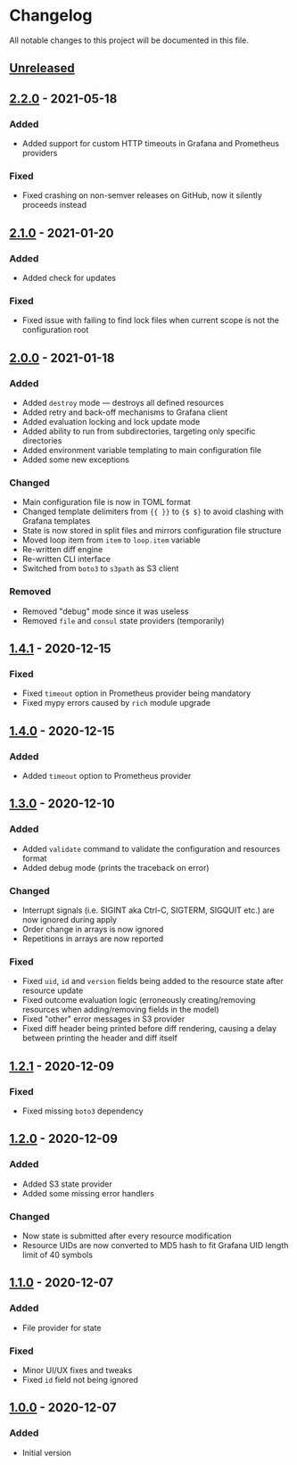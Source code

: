 # Changelog

All notable changes to this project will be documented in this file.

## [Unreleased]

## [2.2.0] - 2021-05-18

### Added

- Added support for custom HTTP timeouts in Grafana and Prometheus providers

### Fixed

- Fixed crashing on non-semver releases on GitHub, now it silently proceeds instead

## [2.1.0] - 2021-01-20

### Added

- Added check for updates

### Fixed

- Fixed issue with failing to find lock files when current scope is not the configuration root

## [2.0.0] - 2021-01-18

### Added

- Added `destroy` mode — destroys all defined resources
- Added retry and back-off mechanisms to Grafana client
- Added evaluation locking and lock update mode
- Added ability to run from subdirectories, targeting only specific directories
- Added environment variable templating to main configuration file
- Added some new exceptions

### Changed

- Main configuration file is now in TOML format
- Changed template delimiters from `{{ }}` to `{$ $}` to avoid clashing with Grafana templates
- State is now stored in split files and mirrors configuration file structure
- Moved loop item from `item` to `loop.item` variable
- Re-written diff engine
- Re-written CLI interface
- Switched from `boto3` to `s3path` as S3 client

### Removed

- Removed "debug" mode since it was useless
- Removed `file` and `consul` state providers (temporarily)

## [1.4.1] - 2020-12-15

### Fixed

- Fixed `timeout` option in Prometheus provider being mandatory
- Fixed mypy errors caused by `rich` module upgrade

## [1.4.0] - 2020-12-15

### Added

- Added `timeout` option to Prometheus provider

## [1.3.0] - 2020-12-10

### Added

- Added `validate` command to validate the configuration and resources format
- Added debug mode (prints the traceback on error)

### Changed

- Interrupt signals (i.e. SIGINT aka Ctrl-C, SIGTERM, SIGQUIT etc.) are now ignored during apply
- Order change in arrays is now ignored
- Repetitions in arrays are now reported

### Fixed

- Fixed `uid`, `id` and `version` fields being added to the resource state after resource update
- Fixed outcome evaluation logic (erroneously creating/removing resources when adding/removing fields in the model)
- Fixed "other" error messages in S3 provider
- Fixed diff header being printed before diff rendering, causing a delay between printing the header and diff itself

## [1.2.1] - 2020-12-09

### Fixed

- Fixed missing `boto3` dependency

## [1.2.0] - 2020-12-09

### Added

- Added S3 state provider
- Added some missing error handlers

### Changed

- Now state is submitted after every resource modification
- Resource UIDs are now converted to MD5 hash to fit Grafana UID length limit of 40 symbols

## [1.1.0] - 2020-12-07

### Added

- File provider for state

### Fixed

- Minor UI/UX fixes and tweaks
- Fixed `id` field not being ignored

## [1.0.0] - 2020-12-07

### Added

- Initial version

[unreleased]: https://github.com/SupersonicAds/gdbt/compare/v2.2.0...HEAD
[2.2.0]: https://github.com/SupersonicAds/gdbt/compare/v2.1.0...v2.2.0
[2.1.0]: https://github.com/SupersonicAds/gdbt/compare/v2.0.0...v2.1.0
[2.0.0]: https://github.com/SupersonicAds/gdbt/compare/v1.4.1...v2.0.0
[1.4.1]: https://github.com/SupersonicAds/gdbt/compare/v1.4.0...v1.4.1
[1.4.0]: https://github.com/SupersonicAds/gdbt/compare/v1.3.0...v1.4.0
[1.3.0]: https://github.com/SupersonicAds/gdbt/compare/v1.2.1...v1.3.0
[1.2.1]: https://github.com/SupersonicAds/gdbt/compare/v1.2.0...v1.2.1
[1.2.0]: https://github.com/SupersonicAds/gdbt/compare/v1.1.0...v1.2.0
[1.1.0]: https://github.com/SupersonicAds/gdbt/compare/v1.0.0...v1.1.0
[1.0.0]: https://github.com/SupersonicAds/gdbt/compare/2c07324...v1.0.0
